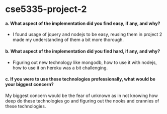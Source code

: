 # cse5335-project-2
#### a. What aspect of the implementation did you find easy, if any, and why?
- I found usage of jquery and nodejs to be easy, reusing them in project 2 made my understanding of them a bit more thorough.

#### b. What aspect of the implementation did you find hard, if any, and why?
- Figuring out new technology like mongodb, how to use it with nodejs, how to use it on heroku was a bit challenging.

#### c. If you were to use these technologies professionally, what would be your biggest concern?
  My biggest concern would be the fear of unknown as in not knowing how deep do these technologies go and figuring out the nooks and crannies of these technologies.